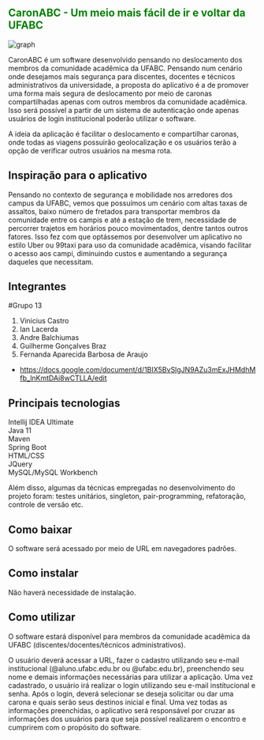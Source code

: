  <h2 style="color: green">CaronABC - Um meio mais fácil de ir e voltar  da UFABC</h2>

![graph](https://lh3.googleusercontent.com/nFTZh-86Bv8GkfzJj7KOvWXWR1eZeaND9U8NAhF1yoDUIpb_8YqXmq2PL0zfbMaOnqZCeaP8HHcQJ2yxL5iRgtBiouMozb8Xv9tuGtNx5FQ0s2yLmgjP08Gx4BMLuCX1PHSEZN1B7IV8VorIqfX9ICdeE75qoqPntdc7kgl52AujtH7Q3UDZUpmOPJ8KLpMMZt3zNdMvHQ0RRgIFkWjU_B5mROQ0oYKGqsA7Qa7rPnOq24ErOt66-mH5ZREygmdszpDwsGPhkzaXywswFRkHNeEpWCkN9vzPqvBCHHPjKz1vU8lYR8LS-4pzpm6gg4i1s-Hv6ilAQ--vUEQ39Sg-MLU88H-sUjrFgb4LIiYeIhSrVM3vUOVLVOz6JVSSxeRxoXn-0IzQv8thRccS-fVanzwRm2m1YNRyj5kC5yZ8zPFApyRr9hYDw4lrw5Xyz9GvZYq8NQPV7fb0dqvWJE1GU96JyiNv7yikvKIAR04VTnWXACdRplJg7n7KXPGhnGgeUxURxXSCgEcSyLyMXYjh5_nGy2rXY1YA4U6QFffOC-QLx7RXBj64lNHESJlxxV0Z2Bo6PikS70vc3MsjdgoaGjA05VKLlEu3T2udORJK2qB12O9UJp8OYLWFQ3YgcKxgaaSKH1HRILatsErJMGSeQd4q5IeIwRNgNNGyzIZVslNpzE6b8UNcIlCo07-506zwH2MTAsearNW1SyVgySOBUwT1HY1-CvwqfWbrSvqKIv70ewU13QHntp7GM_ub=w479-h270-no?authuser=0)

CaronABC é um software desenvolvido pensando no deslocamento dos membros da comunidade acadêmica da UFABC. Pensando num cenário onde desejamos mais segurança para discentes, docentes e técnicos administrativos da universidade, a proposta do aplicativo é a de promover uma forma mais segura de deslocamento por meio de caronas compartilhadas apenas com outros membros da comunidade acadêmica. Isso será possível a partir de um sistema de autenticação onde apenas usuários de login institucional poderão utilizar o software.

A ideia da aplicação é facilitar o deslocamento e compartilhar caronas, onde todas as viagens possuirão geolocalização e os usuários terão a opção de verificar outros usuários na mesma rota.


<h2>Inspiração para o aplicativo</h2>

Pensando no contexto de segurança e mobilidade nos arredores dos campus da UFABC, vemos que possuímos um cenário com altas taxas de assaltos, baixo número de fretados para transportar membros da comunidade entre os campis e até a estação de trem, necessidade de percorrer trajetos em horários pouco movimentados, dentre tantos outros fatores. Isso fez com que optássemos por desenvolver um aplicativo no estilo Uber ou 99taxi para uso da comunidade acadêmica, visando facilitar o acesso aos campi, diminuindo custos e aumentando a segurança daqueles que necessitam.

<h2>Integrantes</h2>

#Grupo 13
1. Vinicius Castro
1. Ian Lacerda
1. Andre Balchiumas
1. Guilherme Gonçalves Braz
1. Fernanda Aparecida Barbosa de Araujo

* https://docs.google.com/document/d/1BIX5BvSlgJN9AZu3mExJHMdhMfb_lnKmtDAi8wCTLLA/edit

<h2>Principais tecnologias</h2>

Intellij IDEA Ultimate\
Java 11\
Maven\
Spring Boot\
HTML/CSS\
JQuery\
MySQL/MySQL Workbench

Além disso, algumas da técnicas empregadas no desenvolvimento do projeto foram: testes unitários, singleton, pair-programming, refatoração, controle de versão etc.

<h2>Como baixar</h2>

O software será acessado por meio de URL em navegadores padrões.


<h2>Como instalar</h2>

Não haverá necessidade de instalação.


<h2>Como utilizar</h2>

O software estará disponível para membros da comunidade acadêmica da UFABC (discentes/docentes/técnicos administrativos). 

O usuário deverá acessar a URL, fazer o cadastro utilizando seu e-mail institucional (@aluno.ufabc.edu.br ou @ufabc.edu.br), preenchendo seu nome e demais informações necessárias para utilizar a aplicação. 
Uma vez cadastrado, o usuário irá realizar o login utilizando seu e-mail institucional e senha. Após o login, deverá selecionar se deseja solicitar ou dar uma carona e quais serão seus destinos inicial e final. 
Uma vez todas as informações preenchidas, o aplicativo será responsável por cruzar as informações dos usuários para que seja possível realizarem o encontro e cumprirem com o propósito do software.

